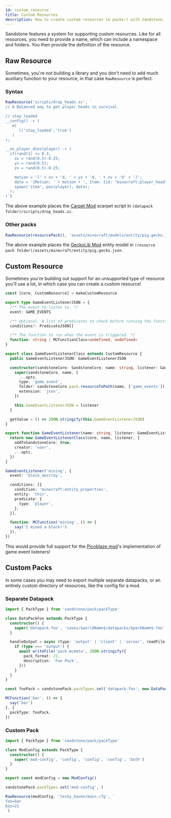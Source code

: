 ```yaml
---
id: custom_resource
title: Custom Resources
description: How to create custom resources (& packs!) with Sandstone.
---
```


Sandstone features a system for supporting custom resources. Like for all resources, you need to provide a name, which can include a namespace and folders. You then provide the definition of the resource.

## Raw Resource

Sometimes, you're not building a library and you don't need to add much auxiliary function to your resource, in that case `RawResource` is perfect.

### Syntax

```ts
RawResource('scripts/drop_heads.sc', `
// A Balanced way to get player heads in survival.

// stay loaded
__config() -> (
   m(
      l('stay_loaded','true')
   )
);

__on_player_dies(player) -> (
  if(rand(1) <= 0.3,
    xv = rand(0.5)-0.25;
    yv = rand(0.5);
    zv = rand(0.5)-0.25;

    motion = '[' + xv + 'd, ' + yv + 'd, ' + zv + 'd' + ']';
    data = '{Motion: ' + motion + ', Item: {id: "minecraft:player_head", Count:1b, tag:{SkullOwner: "' + player + '"}}}, PickupDelay: 3s';
    spawn('item', pos(player), data);
  );
)`)
```

The above example places the [Carpet Mod](https://modrinth.com/mod/carpet) scarpet script in `(datapack folder)/scripts/drop_heads.sc`.

### Other packs

```ts
RawResource(resourcePack(), 'assets/minecraft/models/entity/pig.gecko.json', getExistingResource('entity_models/pig.gecko.json'))
```

The above example places the [GeckoLib Mod](https://modrinth.com/mod/geckolib) entity model in `(resource pack folder)/assets/minecraft/entity/pig.gecko.json`.

## Custom Resource

Sometimes you're building out support for an unsupported type of resource you'll use a lot, in which case you can create a custom resource!

```ts
const [core, CustomResource] = makeCustomResource

export type GameEventListenerJSON = {
  /** The event to listen to. */
  event: GAME_EVENTS

  /** Optional. A list of predicates to check before running the function. */
  conditions?: PredicateJSON[]

  /** The function to run when the event is triggered. */
  function: string | MCFunctionClass<undefined, undefined>
}

export class GameEventListenerClass extends CustomResource {
  public GameEventListenerJSON: GameEventListenerJSON

  constructor(sandstoneCore: SandstoneCore, name: string, listener: GameEventListenerJSON, opts: ResourceClassArguments<'default'>) {
    super(sandstoneCore, name, {
      ...opts,
      type: 'game_event',
      folder: sandstoneCore.pack.resourceToPath(name, ['game_events']),
      extension: 'json',
    })

    this.GameEventListenerJSON = listener
  }

  getValue = () => JSON.stringify(this.GameEventListenerJSON)
}

export function GameEventListener(name: string, listener: GameEventListenerJSON, opts?: ResourceClassArguments<'default'>) {
  return new GameEventListenerClass(core, name, listener, {
    addToSandstoneCore: true,
    creator: 'user',
    ...opts,
  })
}

GameEventListener('mining', {
  event: 'block_destroy',

  conditions: [{
    condition: 'minecraft:entity_properties',
    entity: 'this',
    predicate: {
      type: 'player',
    },
  }],

  function: MCFunction('mining', () => {
    say('I mined a block!')
  }),
})
```

This would provide full support for the [Picoblaze mod](https://github.com/lolgeny/picoblaze)'s implementation of game event listeners!

## Custom Packs

In some cases you may need to export multiple separate datapacks, or an entirely custom directory of resources, like the config for a mod.

### Separate Datapack

```ts
import { PackType } from 'sandstone/pack/packType'

class DataPackFoo extends PackType {
  constructor() {
    super('datapack-foo', 'saves/$worldName$/datapacks/$packName$-foo', 'world/datapacks/$packName$-foo', 'datapacks/$packName$-foo', 'server', true, 'data', true)
  }

  handleOutput = async (type: 'output' | 'client' | 'server', readFile: handlerReadFile, writeFile: handlerWriteFile) => {
    if (type === 'output') {
      await writeFile('pack.mcmeta', JSON.stringify({
        pack_format: 21,
        description: 'Foo Pack',
      }))
    }
  }
}

const fooPack = sandstonePack.packTypes.set('datapack-foo', new DataPackFoo()).get('datapack-foo')!

MCFunction('bar', () => {
  say('bar')
}, {
  packType: fooPack,
})
```

### Custom Pack

```ts
import { PackType } from 'sandstone/pack/packType'

class ModConfig extends PackType {
  constructor() {
    super('mod-config', 'config', 'config', 'config', 'both')
  }
}

export const modConfig = new ModConfig()

sandstonePack.packTypes.set('mod-config', )

RawResource(modConfig, 'techy_haven/main.cfg', `
foo=bar
baz=21
`)
```
